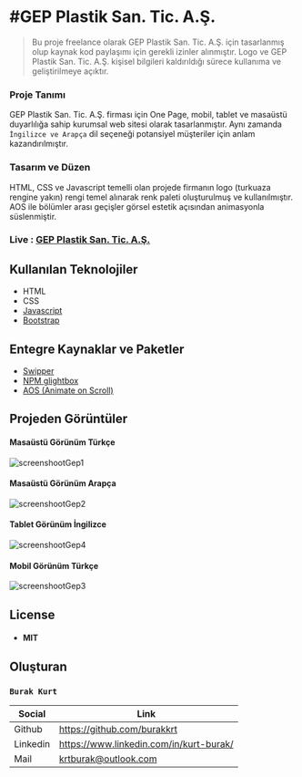 # #GEP Plastik San. Tic. A.Ş.

> Bu proje freelance olarak GEP Plastik San. Tic. A.Ş. için tasarlanmış olup kaynak kod paylaşımı için gerekli izinler alınmıştır.
> Logo ve GEP Plastik San. Tic. A.Ş. kişisel bilgileri kaldırıldığı sürece kullanıma ve geliştirilmeye açıktır.

### Proje Tanımı
GEP Plastik San. Tic. A.Ş. firması için One Page, mobil, tablet ve masaüstü duyarlılığa sahip kurumsal web sitesi olarak tasarlanmıştır.
Aynı zamanda `İngilizce ve Arapça` dil seçeneği potansiyel müşteriler için anlam kazandırılmıştır.

### Tasarım ve Düzen
HTML, CSS ve Javascript temelli olan projede firmanın logo (turkuaza rengine yakın) rengi temel alınarak renk paleti oluşturulmuş ve kullanılmıştır.
AOS ile bölümler arası geçişler görsel estetik açısından animasyonla süslenmiştir.

### Live : [GEP Plastik San. Tic. A.Ş.](https://gepplastik.com.tr/index.html)

## Kullanılan Teknolojiler
- HTML
- CSS
- [Javascript](https://www.javascript.com)
- [Bootstrap](https://getbootstrap.com)

## Entegre Kaynaklar ve Paketler
- [Swipper](https://swiperjs.com)
- [NPM glightbox](https://www.npmjs.com/package/glightbox)
- [AOS (Animate on Scroll)](https://michalsnik.github.io/aos/)

## Projeden Görüntüler
#### Masaüstü Görünüm Türkçe
![screenshootGep1](https://user-images.githubusercontent.com/99482906/202310315-e912dd02-4545-4739-a6bb-6ef0f6b6ae7c.png)
#### Masaüstü Görünüm Arapça
![screenshootGep2](https://user-images.githubusercontent.com/99482906/202310326-a8e841c4-20a3-4b4a-a8ac-ee6892db62cc.png)
#### Tablet Görünüm İngilizce
![screenshootGep4](https://user-images.githubusercontent.com/99482906/202310464-a90f1b06-2fd5-45ac-96ed-81b75b5edd21.png)
#### Mobil Görünüm Türkçe
![screenshootGep3](https://user-images.githubusercontent.com/99482906/202310338-96a8ea3f-4e7c-4d7f-99bf-409d8822c21d.png)

## License
- #### MIT

## Oluşturan
### `Burak Kurt`
| Social | Link |
| ------ | ------ |
| Github | https://github.com/burakkrt |
| Linkedin | https://www.linkedin.com/in/kurt-burak/ |
| Mail | krtburak@outlook.com |
